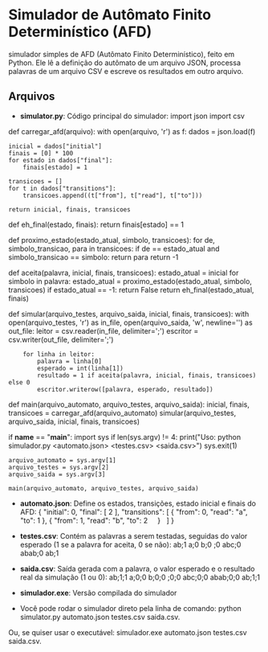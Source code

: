 # Simulador de Autômato Finito Determinístico (AFD)

simulador simples de AFD (Autômato Finito Determinístico), feito em Python. Ele lê a definição do autômato de um arquivo JSON, processa palavras de um arquivo CSV e escreve os resultados em outro arquivo.

## Arquivos

- **simulator.py**: Código principal do simulador:
  import json
import csv

def carregar_afd(arquivo):
    with open(arquivo, 'r') as f:
        dados = json.load(f)
    
    inicial = dados["initial"]
    finais = [0] * 100  
    for estado in dados["final"]:
        finais[estado] = 1
    
    transicoes = []
    for t in dados["transitions"]:
        transicoes.append((t["from"], t["read"], t["to"]))
    
    return inicial, finais, transicoes

def eh_final(estado, finais):
    return finais[estado] == 1

def proximo_estado(estado_atual, simbolo, transicoes):
    for de, simbolo_transicao, para in transicoes:
        if de == estado_atual and simbolo_transicao == simbolo:
            return para
    return -1

def aceita(palavra, inicial, finais, transicoes):
    estado_atual = inicial
    for simbolo in palavra:
        estado_atual = proximo_estado(estado_atual, simbolo, transicoes)
        if estado_atual == -1:
            return False
    return eh_final(estado_atual, finais)

def simular(arquivo_testes, arquivo_saida, inicial, finais, transicoes):
    with open(arquivo_testes, 'r') as in_file, open(arquivo_saida, 'w', newline='') as out_file:
        leitor = csv.reader(in_file, delimiter=';')
        escritor = csv.writer(out_file, delimiter=';')
        
        for linha in leitor:
            palavra = linha[0]
            esperado = int(linha[1])
            resultado = 1 if aceita(palavra, inicial, finais, transicoes) else 0
            escritor.writerow([palavra, esperado, resultado])

def main(arquivo_automato, arquivo_testes, arquivo_saida):
    inicial, finais, transicoes = carregar_afd(arquivo_automato)
    simular(arquivo_testes, arquivo_saida, inicial, finais, transicoes)

if __name__ == "__main__":
    import sys
    if len(sys.argv) != 4:
        print("Uso: python simulador.py <automato.json> <testes.csv> <saida.csv>")
        sys.exit(1)
    
    arquivo_automato = sys.argv[1]
    arquivo_testes = sys.argv[2]
    arquivo_saida = sys.argv[3]
    
    main(arquivo_automato, arquivo_testes, arquivo_saida)

- **automato.json**: Define os estados, transições, estado inicial e finais do AFD:
  {
  "initial": 0,
  "final": [
    2
  ],
  "transitions": [
    {
      "from": 0,
      "read": "a",
      "to": 1
    },
    {
      "from": 1,
      "read": "b",
      "to": 2
    }
  ]
}

  
  
- **testes.csv**: Contém as palavras a serem testadas, seguidas do valor esperado (1 se a palavra for aceita, 0 se não):
  ab;1
a;0
b;0
;0
abc;0
abab;0
ab;1
  
- **saida.csv**: Saída gerada com a palavra, o valor esperado e o resultado real da simulação (1 ou 0):
  ab;1;1
a;0;0
b;0;0
;0;0
abc;0;0
abab;0;0
ab;1;1
- **simulador.exe**: Versão compilada do simulador
- Você pode rodar o simulador direto pela linha de comando:
python simulator.py automato.json testes.csv saida.csv.

Ou, se quiser usar o executável:
simulador.exe automato.json testes.csv saida.csv.
